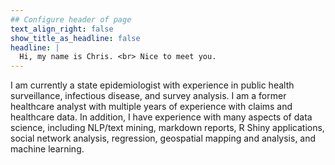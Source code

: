 ```yaml
---
## Configure header of page
text_align_right: false
show_title_as_headline: false
headline: |
  Hi, my name is Chris. <br> Nice to meet you.
---
```


<!-- this is a subheadline -->
I am currently a state epidemiologist with experience in public health surveillance, infectious disease, and survey analysis. I am a former healthcare analyst with multiple years of experience with claims and healthcare data. In addition, I have experience with many aspects of data science, including NLP/text mining, markdown reports, R Shiny applications, social network analysis, regression, geospatial mapping and analysis, and machine learning.
